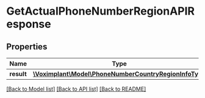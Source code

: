 # GetActualPhoneNumberRegionAPIResponse

## Properties
Name | Type | Description | Notes
------------ | ------------- | ------------- | -------------
**result** | [**\Voximplant\Model\PhoneNumberCountryRegionInfoType**](PhoneNumberCountryRegionInfoType.md) |  | [optional] 

[[Back to Model list]](../README.md#documentation-for-models) [[Back to API list]](../README.md#documentation-for-api-endpoints) [[Back to README]](../README.md)



